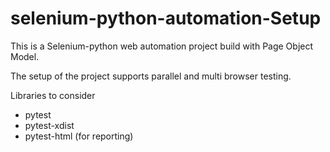 # selenium-python-automation-Setup

This is a Selenium-python web automation project build with Page Object Model.

The setup of the project supports parallel and multi browser testing.

Libraries to consider 

- pytest
- pytest-xdist
- pytest-html (for reporting)